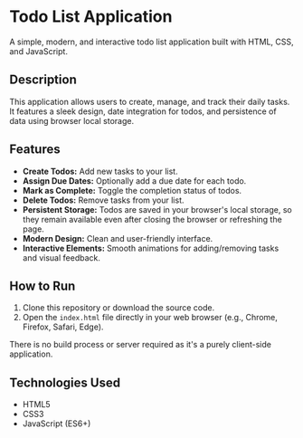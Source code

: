 # Todo List Application

A simple, modern, and interactive todo list application built with HTML, CSS, and JavaScript.

## Description

This application allows users to create, manage, and track their daily tasks. It features a sleek design, date integration for todos, and persistence of data using browser local storage.

## Features

*   **Create Todos:** Add new tasks to your list.
*   **Assign Due Dates:** Optionally add a due date for each todo.
*   **Mark as Complete:** Toggle the completion status of todos.
*   **Delete Todos:** Remove tasks from your list.
*   **Persistent Storage:** Todos are saved in your browser's local storage, so they remain available even after closing the browser or refreshing the page.
*   **Modern Design:** Clean and user-friendly interface.
*   **Interactive Elements:** Smooth animations for adding/removing tasks and visual feedback.

## How to Run

1.  Clone this repository or download the source code.
2.  Open the `index.html` file directly in your web browser (e.g., Chrome, Firefox, Safari, Edge).

There is no build process or server required as it's a purely client-side application.

## Technologies Used

*   HTML5
*   CSS3
*   JavaScript (ES6+)
